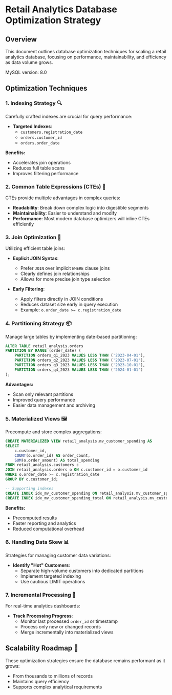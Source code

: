 # Retail Analytics Database Optimization Strategy

## Overview

This document outlines database optimization techniques for scaling a retail analytics database, focusing on performance, maintainability, and efficiency as data volume grows.

MySQL version: 8.0

## Optimization Techniques

### 1. Indexing Strategy 🔍

Carefully crafted indexes are crucial for query performance:

- **Targeted Indexes**:
  - `customers.registration_date`
  - `orders.customer_id`
  - `orders.order_date`

**Benefits:**
- Accelerates join operations
- Reduces full table scans
- Improves filtering performance

### 2. Common Table Expressions (CTEs) 🧩

CTEs provide multiple advantages in complex queries:

- **Readability**: Break down complex logic into digestible segments
- **Maintainability**: Easier to understand and modify
- **Performance**: Most modern database optimizers will inline CTEs efficiently

### 3. Join Optimization 🔗

Utilizing efficient table joins:

- **Explicit JOIN Syntax**: 
  - Prefer `JOIN` over implicit `WHERE` clause joins
  - Clearly defines join relationships
  - Allows for more precise join type selection

- **Early Filtering**:
  - Apply filters directly in JOIN conditions
  - Reduces dataset size early in query execution
  - Example: `o.order_date >= c.registration_date`

### 4. Partitioning Strategy 📦

Manage large tables by implementing date-based partitioning:

```sql
ALTER TABLE retail_analysis.orders 
PARTITION BY RANGE (order_date) (
    PARTITION orders_q1_2023 VALUES LESS THAN ('2023-04-01'),
    PARTITION orders_q2_2023 VALUES LESS THAN ('2023-07-01'),
    PARTITION orders_q3_2023 VALUES LESS THAN ('2023-10-01'),
    PARTITION orders_q4_2023 VALUES LESS THAN ('2024-01-01')
);
```

**Advantages:**
- Scan only relevant partitions
- Improved query performance
- Easier data management and archiving

### 5. Materialized Views 🖼️

Precompute and store complex aggregations:

```sql
CREATE MATERIALIZED VIEW retail_analysis.mv_customer_spending AS
SELECT 
    c.customer_id, 
    COUNT(o.order_id) AS order_count, 
    SUM(o.order_amount) AS total_spending
FROM retail_analysis.customers c
JOIN retail_analysis.orders o ON c.customer_id = o.customer_id
WHERE o.order_date >= c.registration_date
GROUP BY c.customer_id;

-- Supporting indexes
CREATE INDEX idx_mv_customer_spending ON retail_analysis.mv_customer_spending(customer_id);
CREATE INDEX idx_mv_customer_spending_total ON retail_analysis.mv_customer_spending(total_spending DESC);
```

**Benefits:**
- Precomputed results
- Faster reporting and analytics
- Reduced computational overhead

### 6. Handling Data Skew 📊

Strategies for managing customer data variations:

- **Identify "Hot" Customers**:
  - Separate high-volume customers into dedicated partitions
  - Implement targeted indexing
  - Use cautious LIMIT operations

### 7. Incremental Processing 🔄

For real-time analytics dashboards:

- **Track Processing Progress**:
  - Monitor last processed `order_id` or timestamp
  - Process only new or changed records
  - Merge incrementally into materialized views

## Scalability Roadmap 🚀

These optimization strategies ensure the database remains performant as it grows:
- From thousands to millions of records
- Maintains query efficiency
- Supports complex analytical requirements
